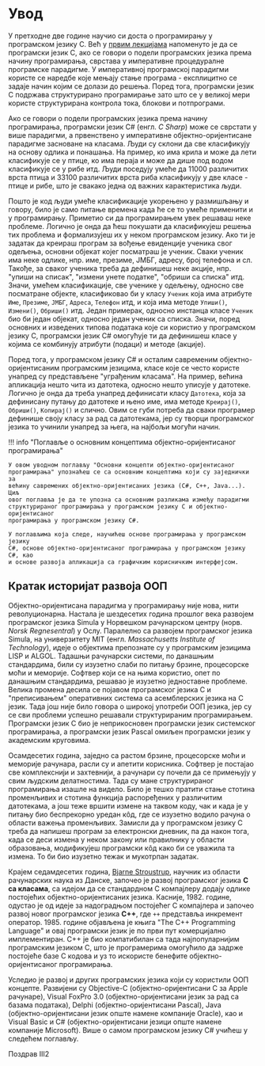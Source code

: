 # Увод

У претходне две године научио си доста о програмирању у програмском језику C.
Већ у [првим лекцијама](https://petlja.org/sr-Latn-RS/kurs/11231/1/) напоменуто
је да се програмски језик C, ако се говори о подели програмских језика према
начину програмирања, сврстава у императивне процедуралне програмске парадигме.
У императивној програмској парадигми користе се наредбе које мењају стање
програма - експлицитно се задаје начин којим се долази до решења. Поред тога,
програмски језик C подржава структурирано програмирање зато што се у великој
мери користе структурирана контрола тока, блокови и потпрограми.

Ако се говори о подели програмских језика према начину програмирања, програмски
језик C# (енгл. *C Sharp*) може се сврстати у више парадигми, а првенствено у
императивне објектно-оријентисане парадигме засноване на класама. Људи су
склони да све класификују на основу одлика и понашања. На пример, ко има крила
и може да лети класификује се у птице, ко има пераја и може да дише под водом
класификује се у рибе итд. Људи поседују умеће да 11000 различитих врста птица
и 33100 различитих врста риба класификују у две класе - птице и рибе, што је
свакако једна од важних карактеристика људи.

Пошто је код људи умеће класификације укорењено у размишљању и говору, било је
само питање времена када ће се то умеће применити и у програмирању. Приметио си
да програмирањем увек решаваш неке проблеме. Логично је онда да ћеш покушати да
класификујеш решења тих проблема и формализујеш их у неком програмском језику.
Ако ти је задатак да креираш програм за вођење евиденције ученика свог одељења,
основни објекат којег посматраш је ученик. Сваки ученик има неке одлике, нпр.
име, презиме, ЈМБГ, адресу, број телефона и сл. Такође, за сваког ученика
треба да дефинишеш неке акције, нпр. "упиши на списак", "измени унете податке",
"обриши са списка" итд. Значи, умећем класификације, све ученике у одељењу,
односно све посматране објекте, класификовао би у класу `Ученик` која има
атрибуте `Име`, `Презиме`, `ЈМБГ`, `Адреса`, `Телефон` итд, и која има методе
`Упиши()`, `Измени()`, `Обриши()` итд. Један примерак, односно инстанца класе
`Ученик` био би један објекат, односно један ученик са списка. Значи, поред
основних и изведених типова података које си користио у програмском језику C,
програмски језик C# омогућује ти да дефинишеш класе у којима се комбинују
атрибути (подаци) и методе (акције).

Поред тога, у програмском језику C# и осталим савременим објектно-оријентисаним
програмским језицима, класе које се често користе унапред су представљене
"уграђеним класама". На пример, већина апликација нешто чита из датотека,
односно нешто уписује у датотеке. Логично је онда да треба унапред дефинисати
класу `Датотека`, која за дефинисану путању до датотеке и њено име, има методе
`Креирај()`, `Обриши()`, `Копирај()` и слично. Овим се губи потреба да сваки
програмер дефинише своју класу за рад са датотекама, јер су творци програмског
језика то учинили унапред за њега, на најбољи могући начин.

!!! info "Поглавље о основним концептима објектно-оријентисаног програмирања"

    У овом уводном поглављу "Основни концепти објектно-оријентисаног
    програмирања" упознаћеш се са основним концептима који су заједнички за
    већину савремених објектно-оријентисаних језика (C#, C++, Java...). Циљ
    овог поглавља је да те упозна са основним разликама између парадигми
    структурираног програмирања у програмском језику C и објектно-оријентисаног
    програмирања у програмском језику C#.

    У поглављима која следе, научићеш основе програмирања у програмском језику
    C#, основе објектно-оријентисаног програмирања у програмском језику C#, као
    и основе развоја апликација са графичким корисничким интерфејсом.

## Кратак историјат развоја ООП

Објектно-оријентисана парадигма у програмирању није нова, нити револуционарна.
Настала је шездесетих година прошлог века развојем програмског језика Simula у
Норвешком рачунарском центру (норв. *Norsk Regnesentral*) у Ослу. Паралелно са
развојем програмског језика Simula, на универзитету MIT (енгл. *Massachusetts
Institute of Technology*), идеје о објектима препознате су у програмским
језицима LISP и ALGOL. Тадашњи рачунарски системи, по данашњим стандардима,
били су изузетно слаби по питању брзине, процесорске моћи и меморије. Софтвер
који се на њима користио, опет по данашњим стандардима, решавао је изузетно
једноставне проблеме. Велика промена десила се појавом програмског језика C и
"преписивањем" оперативних система са асемблерских језика на C језик. Тада још
није било говора о широкој употреби ООП језика, јер су се сви проблеми успешно
решавали структурираним програмирањем. Програмски језик C био је неприкосновен
програмски језик системског програмирања, а програмски језик Pascal омиљен
програмски језик у академским круговима.

Осамдесетих година, заједно са растом брзине, процесорске моћи и меморије
рачунара, расли су и апетити корисника. Софтвер је постајао све комплекснији и
захтевнији, а рачунари су почели да се примењују у свим људским делатностима.
Тада су мане структурираног програмирања изашле на видело. Било је тешко
пратити стање стотина променљивих и стотина функција распоређених у различитим
датотекама, а још теже вршити измене на таквом коду, чак и када је у питању
био беспрекорно уредан кôд, где се изузетно водило рачуна о области важења
променљивих. Замисли да у програмском језику C треба да напишеш програм за
електронски дневник, па да након тога, када се деси измена у неком закону или
правилнику у области образовања, модификујеш програмски кôд како би се уважила
та измена. То би био изузетно тежак и мукотрпан задатак.

Крајем седамдесетих година, [Bjarne Stroustrup](https://www.stroustrup.com/),
научник из области рачунарских наука из Данске, започео је развој програмског
језика **C са класама**, са идејом да се стандардном C компајлеру додају одлике
постојећих објектно-оријентисаних језика. Касније, 1982. године, одустао је од
идеје за надоградњом постојећег C компајлера и започео развој новог програмског
језика **C++**, где `++` представља инкремент оператор. 1985. године објављена
је књига "The C++ Programming Language" и овај програмски језик је по први пут
комерцијално имплементиран. C++ је био компатибилан са тада најпопуларнијим
програмским језиком C, што је програмерима омогућило да задрже постојеће базе C
кодова и уз то искористе бенефите објектно-оријентисаног програмирања.

Уследио је развој и других програмских језика који су користили ООП концепте.
Развијени су Objective-C (објектно-оријентисани C за Apple рачунаре), Visual
FoxPro 3.0 (објектно-оријентисани језик за рад са базама података), Delphi
(објектно-оријентисани Pascal), Java (објектно-оријентисани језик опште намене
компаније Oracle), као и Visual Basic и C# (објектно-оријентисани језици опште
намене компаније Microsoft). Више о самом програмском језику C# учићеш у
следећем поглављу.

Поздрав III2
